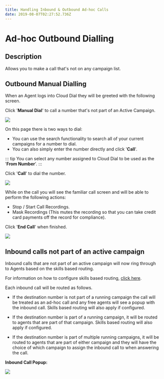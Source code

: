 ```yaml
---
title: Handling Inbound & Outbound Ad-hoc Calls
date: 2019-08-07T02:27:52.736Z
---
```

# Ad-hoc Outbound Dialling

## Description

Allows you to make a call that's not on any campaign list.

## Outbound Manual Dialling

When an Agent logs into Cloud Dial they will be greeted with the following screen.

Click '**Manual Dial**' to call a number that's not part of an Active Campaign.

<img style="width: auto; height: auto;" src="/images/manual_dialling_1.png">
 
On this page there is two ways to dial:

* You can use the search functionality to search all of your current campaigns for a number to dial.
* You can also simply enter the number directly and click '**Call**'.

::: tip
You can select any number assigned to Cloud Dial to be used as the '**From Number**'.
:::

Click '**Call**' to dial the number.

<img style="width: auto; height: auto;" src="/images/manual_dialling_2.png">

While on the call you will see the familiar call screen and will be able to perform the following actions:

* Stop / Start Call Recordings.
* Mask Recordings (This mutes the recording so that you can take credit card payments off the record for compliance).

Click '**End Call**' when finished.

<img style="width: auto; height: auto;" src="/images/manual_dialling_3.png">

## Inbound calls not part of an active campaign

Inbound calls that are not part of an active campaign will now ring through to Agents based on the skills based routing.

For information on how to configure skills based routing, [click here](https://kb.ecn.net.au/guides/cloud-dial/skills-based-call-routing.html).

Each inbound call will be routed as follows.

* If the destination number is not part of a running campaign the call will be treated as an ad-hoc call and any free agents will see a popup with the inbound call. Skills based routing will also apply if configured.

* If the destination number is part of a running campaign, it will be routed to agents that are part of that campaign. Skills based routing will also apply if configured.

* If the destination number is part of multiple running campaigns, it will be routed to agents that are part of either campaign and they will have the choice of which campaign to assign the inbound call to when answering the call.

**Inbound Call Popup:**

![](/images/manual_dialling_4.png)
